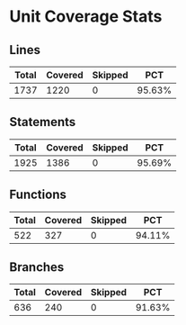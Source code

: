 # Unit Coverage Stats

## Lines

| Total | Covered | Skipped | PCT    |
| ----- | ------- | ------- | ------ |
| 1737  | 1220    | 0       | 95.63% |

## Statements

| Total | Covered | Skipped | PCT    |
| ----- | ------- | ------- | ------ |
| 1925  | 1386    | 0       | 95.69% |

## Functions

| Total | Covered | Skipped | PCT    |
| ----- | ------- | ------- | ------ |
| 522   | 327     | 0       | 94.11% |

## Branches

| Total | Covered | Skipped | PCT    |
| ----- | ------- | ------- | ------ |
| 636   | 240     | 0       | 91.63% |

